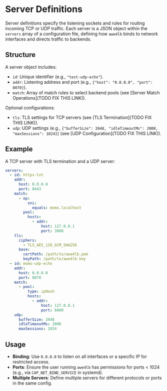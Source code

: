 # Server Definitions

Server definitions specify the listening sockets and rules for routing incoming TCP or UDP traffic. Each server is a JSON object within the `servers` array of a configuration file, defining how `awe4lb` binds to network interfaces and directs traffic to backends.

## Structure

A server object includes:

- `id`: Unique identifier (e.g., `"test-udp-echo"`).
- `addr`: Listening address and port (e.g., `{"host": "0.0.0.0", "port": 8070}`).
- `match`: Array of match rules to select backend pools (see [Server Match Operations](TODO FIX THIS LINK)).

Optional configurations:

- `tls`: TLS settings for TCP servers (see [TLS Termination](TODO FIX THIS LINK)).
- `udp`: UDP settings (e.g., `{"bufferSize": 2048, "idleTimeoutMs": 2000, "maxSessions": 1024}`) (see [UDP Configuration](TODO FIX THIS LINK)).

## Example

A TCP server with TLS termination and a UDP server:

```yaml
servers:
  - id: https-txt
    addr:
      host: 0.0.0.0
      port: 8443
    match:
      - op:
          sni:
            equals: momo.localhost
        pool:
          hosts:
            - addr:
                host: 127.0.0.1
                port: 3000
    tls:
      ciphers:
        - TLS_AES_128_GCM_SHA256
      base:
        certPath: /path/to/awe4lb.pem
        keyPath: /path/to/awe4lb.key
  - id: momo-udp-echo
    addr:
      host: 0.0.0.0
      port: 8070
    match:
      - pool:
          type: ipHash
          hosts:
            - addr:
                host: 127.0.0.1
                port: 6000
    udp:
      bufferSize: 2048
      idleTimeoutMs: 2000
      maxSessions: 1024

```

## Usage

- **Binding**: Use `0.0.0.0` to listen on all interfaces or a specific IP for restricted access.
- **Ports**: Ensure the user running `awe4lb` has permissions for ports < 1024 (e.g., via `CAP_NET_BIND_SERVICE` in systemd).
- **Multiple Servers**: Define multiple servers for different protocols or ports in the same config.
